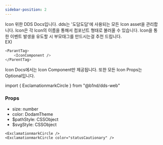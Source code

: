 ```yaml
---
sidebar-position: 2
---
```


Icon 위한 DDS Docs입니다. dds는 '도담도담'에 사용되는 모든 Icon asset을 관리합니다. Icon은 각 Icon의 이름을 통해서 컴포넌트 형태로 불러올 수 있습니다.
Icon을 통한 이벤트 발생을 유도할 시 부모태그를 만드시는걸 추천 드립니다.<br />
EX)

```bash title="index.tsx"
<ParantTag>
    <IconComponent />
</ParentTag>
```

Icon Docs에서는 Icon Component만 제공됩니다.
또한 모든 Icon Props는 Optional입니다.

import { ExclamationmarkCircle } from "@b1nd/dds-web"

<ExclamationmarkCircle color="#000" />
<ExclamationmarkCircle color="#FBD300" />

### Props

- size: number
- color: DodamTheme
- $pathStyle: CSSObject
- $svgStyle: CSSObject

```tsx title="index.tsx"
<ExclamationmarkCircle />
<ExclamationmarkCircle color="statusCautionary" />
```
